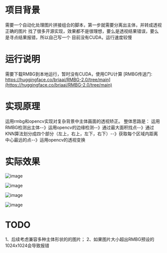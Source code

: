 # 项目背景

需要一个自动化处理图片拼接组合的脚本，第一步就需要分离出主体，并转成透视正确的图片
找了很多开源实现，效果都不是很理想，要么是透视结果错误，要么是寻点结果报错，所以自己写一个
目前没有CUDA，运行速度较慢

# 运行说明

需要下载RMBG到本地运行，暂时没有CUDA，使用CPU计算
[RMBG传送门: https://huggingface.co/briaai/RMBG-2.0/tree/main](https://huggingface.co/briaai/RMBG-2.0/tree/main)


# 实现原理

运用rmbg和opencv实现对复杂背景中主体画面的透视矫正。
整体思路是：
运用RMBG检测出主体--》运用opencv的边缘检测--》通过最大面积找点--》通过KNN算法划分成四个部分（左上，右上，左下，右下）--》获取每个区域内距离中心最远的点--》运用opencv的透视变换

# 实际效果

![image](https://github.com/user-attachments/assets/163c34c8-bc82-4072-b58b-9041516c35b8)

![image](https://github.com/user-attachments/assets/8342f81e-1a8e-43bf-b8fe-e2d3afae7c6b)

![image](https://github.com/user-attachments/assets/bf577444-e89f-4846-ab9e-a3554dc7d344)

![image](https://github.com/user-attachments/assets/ca87f856-a075-47ef-85c9-6b8967e9f8cb)

# TODO

1、后续考虑兼容多种主体形状的的图片；
2、如果图片大小超出RMBG预设的1024x1024会导致报错
